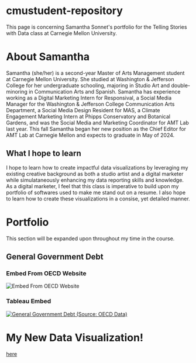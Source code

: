 # cmustudent-repository
This page is concerning Samantha Sonnet's portfolio for the Telling Stories with Data class at Carnegie Mellon University.

# About Samantha
Samantha (she/her) is a second-year Master of Arts Management student at Carnegie Mellon University. She studied at Washington & Jefferson College for her undergraduate schooling, majoring in Studio Art and double-minoring in Communication Arts and Spanish. Samantha has experience working as a Digital Marketing Intern for Responsival, a Social Media Manager for the Washington & Jefferson College Communication Arts Department, a Social Media Design Resident for MAS, a Climate Engagement Marketing Intern at Phipps Conservatory and Botanical Gardens, and was the Social Media and Marketing Coordinator for AMT Lab last year. This fall Samantha began her new position as the Chief Editor for AMT Lab at Carnegie Mellon and expects to graduate in May of 2024.

## What I hope to learn
I hope to learn how to create impactful data visualizations by leveraging my existing creative background as both a studio artist and a digital marketer while simulataneously enhancing my data reporting skills and knowledge. As a digital marketer, I feel that this class is imperative to build upon my portfolio of softwares used to make me stand out on a resume. I also hope to learn how to create these visualizations in a consise, yet detailed manner.

# Portfolio
This section will be expanded upon throughout my time in the course.

## General Government Debt
### Embed From OECD Website
![Embed From OECD Website](https://data.oecd.org/chart/7eMa)

### Tableau Embed
<div class='tableauPlaceholder' id='viz1698970626839' style='position: relative'><noscript><a href='#'><img alt='General Government Debt (Source: OECD Data) ' src='https:&#47;&#47;public.tableau.com&#47;static&#47;images&#47;Ge&#47;Generalgovernmentdebt&#47;Sheet1&#47;1_rss.png' style='border: none' /></a></noscript><object class='tableauViz'  style='display:none;'><param name='host_url' value='https%3A%2F%2Fpublic.tableau.com%2F' /> <param name='embed_code_version' value='3' /> <param name='site_root' value='' /><param name='name' value='Generalgovernmentdebt&#47;Sheet1' /><param name='tabs' value='no' /><param name='toolbar' value='yes' /><param name='static_image' value='https:&#47;&#47;public.tableau.com&#47;static&#47;images&#47;Ge&#47;Generalgovernmentdebt&#47;Sheet1&#47;1.png' /> <param name='animate_transition' value='yes' /><param name='display_static_image' value='yes' /><param name='display_spinner' value='yes' /><param name='display_overlay' value='yes' /><param name='display_count' value='yes' /><param name='language' value='en-US' /><param name='filter' value='publish=yes' /></object></div>                
<script type='text/javascript'>                    
  var divElement = document.getElementById('viz1698970626839');                    
  var vizElement = divElement.getElementsByTagName('object')[0];                    
  vizElement.style.width='100%';vizElement.style.height=(divElement.offsetWidth*0.75)+'px';                    
  var scriptElement = document.createElement('script');                    
  scriptElement.src = 'https://public.tableau.com/javascripts/api/viz_v1.js';                    
  vizElement.parentNode.insertBefore(scriptElement, vizElement);                
</script>

# My New Data Visualization!
[here](trustinnewsorganizations.md)
